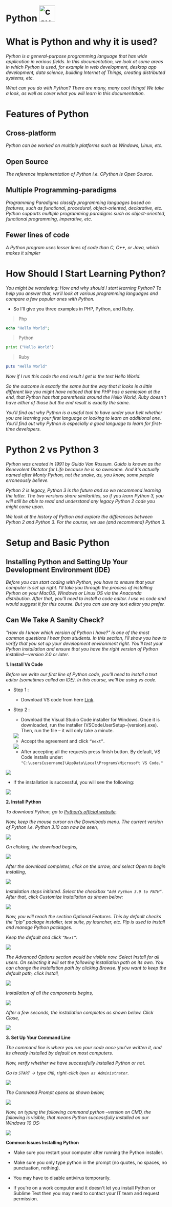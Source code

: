# Python <img src="https://media.giphy.com/media/LMt9638dO8dftAjtco/giphy.gif" alt="cover" width="50"/>

# What is Python and why it is used?

*Python is a general-purpose programming language that has wide application in various fields. In this documentation, we look at some areas in which Python is used, for example in web development, desktop app development, data science, building Internet of Things, creating distributed systems, etc.*

*What can you do with Python? There are many, many cool things! We take a look, as well as cover what you will learn in this documentation.*

# Features of Python

## Cross-platform

*Python can be worked on multiple platforms such as Windows, Linux, etc.*

## Open Source

*The reference implementation of Python i.e. CPython is Open Source.*

## Multiple Programming-paradigms

*Programming Paradigms classify programming languages based on features, such as functional, procedural, object-oriented, declarative, etc. Python supports multiple programming paradigms such as object-oriented, functional programming, imperative, etc.*

## Fewer lines of code

*A Python program uses lesser lines of code than C, C++, or Java, which makes it simpler*

# How Should I Start Learning Python?

*You might be wondering: How and why should I start learning Python? To help you answer that, we’ll look at various programming languages and compare a few popular ones with Python.*

- So I'll give you three examples in PHP, Python, and Ruby.

 > Php

```php
echo "Hello World";
```

> Python

```python
print ("Hello World")
```

> Ruby

```ruby
puts "Hello World"
```

*Now if I run this code the end result I get is the text Hello World.*

*So the outcome is exactly the same but the way that it looks is a little different like you might have noticed that the PHP has a semicolon at the end, that Python has that parenthesis around the Hello World, Ruby doesn't have either of those but the end result is exactly the same.*

*You'll find out why Python is a useful tool to have under your belt whether you are learning your first language or looking to learn an additional one. You’ll find out why Python is especially a good language to learn for first-time developers.*

# Python 2 vs Python 3

*Python was created in 1991 by Guido Van Rossum. Guido is known as the Benevolent Dictator for Life because he is so awesome.*
*And it's actually named after Monty Python, not the snake, as, you know, some people erroneously believe.*

*Python 2 is legacy, Python 3 is the future and so we recommend learning the latter. The two versions share similarities, so if you learn Python 3, you will still be able to read and understand any legacy Python 2 code you might come upon.*

*We look at the history of Python and explore the differences between Python 2 and Python 3. For the course, we use (and recommend) Python 3.* 


# Setup and Basic Python

## Installing Python and Setting Up Your Development Environment (IDE)

*Before you can start coding with Python, you have to ensure that your computer is set up right. I'll take you through the process of installing Python on your MacOS, Windows or Linux OS via the Anaconda distribution. After that, you'll need to install a code editor. I use vs code and would suggest it for this course. But you can use any text editor you prefer.*

## Can We Take A Sanity Check?

*"How do I know which version of Python I have?" is one of the most common questions I hear from students. In this section, I'll show you how to verify that you set up your development environment right. You'll test your Python installation and ensure that you have the right version of Python installed—version 3.0 or later*.

**1. Install Vs Code**

*Before we write our first line of Python code, you'll need to install a text editor (sometimes called an IDE). In this course, we'll be using vs code.*

- Step 1 :

  - Download VS code from here <a href="https://code.visualstudio.com/download">Link</a>.

- Step 2 :

  - Download the Visual Studio Code installer for Windows. Once it is downloaded, run the installer (VSCodeUserSetup-{version}.exe). Then, run the file – it will only take a minute.

  <img src="https://www.educative.io/api/edpresso/shot/5485113345835008/image/6359130978123776"/>

  - Accept the agreement and click `“next”`.

  <img src="https://www.educative.io/api/edpresso/shot/5485113345835008/image/5970797106036736"/>

  - After accepting all the requests press finish button. By default, VS Code installs under: `"C:\users{username}\AppData\Local\Programs\Microsoft VS Code."`

<img src="https://www.educative.io/api/edpresso/shot/5485113345835008/image/6505951994052608">

  - If the installation is successful, you will see the following:

  <img src="https://www.educative.io/api/edpresso/shot/5485113345835008/image/4587054357282816">


**2. Install Python**

*To download Python, go to <a href="https://www.python.org">Python’s official website</a>.*

*Now, keep the mouse cursor on the Downloads menu. The current version of Python i.e. Python 3.10 can now be seen,*

<img src="https://studyopedia.com/wp-content/uploads/2020/10/1.-Download-Python-3.9.png"/>

*On clicking, the download begins,*

<img src="https://studyopedia.com/wp-content/uploads/2020/10/2.-Python-3.9-downloading-begins.png">

*After the download completes, click on the arrow, and select Open to begin installing,*

<img src="https://studyopedia.com/wp-content/uploads/2020/10/3.-Start-installing-Python-3.9.png">

*Installation steps initiated. Select the checkbox `“Add Python 3.9 to PATH“`. After that, click Customize Installation as shown below:*

<img src="https://studyopedia.com/wp-content/uploads/2020/10/4.-Python-3.9-installation-started.png">

*Now, you will reach the section Optional Features. This by default checks the “pip” package installer, test suite, py launcher, etc. Pip is used to install and manage Python packages.*

*Keep the default and click `“Next“`:*

<img src="https://studyopedia.com/wp-content/uploads/2020/10/5.-Python-installation-test-suite-pip-py-lancher-settings.png">

*The Advanced Options section would be visible now. Select Install for all users. On selecting it will set the following installation path on its own. You can change the installation path by clicking Browse. If you want to keep the default path, click Install,*

<img src="https://studyopedia.com/wp-content/uploads/2020/10/6.-Set-Python-installation-path.png">

*Installation of all the components begins,*

<img src="https://studyopedia.com/wp-content/uploads/2020/10/7.-Python-components-installing.png">

*After a few seconds, the installation completes as shown below. Click Close,*

<img src="https://studyopedia.com/wp-content/uploads/2020/10/8.-Python-3.9-setup-completes.png">

**3. Set Up Your Command Line**

*The command line is where you run your code once you've written it, and its already installed by default on most computers.*

*Now, verify whether we have successfully installed Python or not.*

*Go to `START` -> type `CMD`, right-click `Open as Administrator`.*

<img src="https://studyopedia.com/wp-content/uploads/2020/10/9.-Open-CMD-to-verify-Python-installation.png">

*The Command Prompt opens as shown below,*

<img src="https://studyopedia.com/wp-content/uploads/2020/10/10.-CMD-opens.png">

*Now, on typing the following command python –version on CMD, the following is visible, that means Python successfully installed on our Windows 10 OS:*

<img src="https://studyopedia.com/wp-content/uploads/2020/10/11.-Python-3.9-successfully-installed-on-Windows-10.png">


**Common Issues Installing Python**

- Make sure you restart your computer after running the Python installer.

- Make sure you only type python in the prompt (no quotes, no spaces, no punctuation, nothing).

- You may have to disable antivirus temporarily.

- If you're on a work computer and it doesn't let you install Python or Sublime Text then you may need to contact your IT team and request permission.